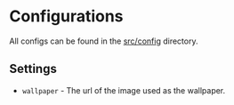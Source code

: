 # Configurations

All configs can be found in the [src/config](../../src/config) directory.

## Settings

- `wallpaper` - The url of the image used as the wallpaper.